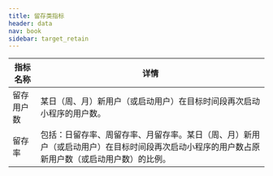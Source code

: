 ```yaml
---
title: 留存类指标
header: data
nav: book
sidebar: target_retain
---
```


|指标名称|详情|
|--|--|
|留存用户数|	某日（周、月）新用户（或启动用户）在目标时间段再次启动小程序的用户数。|
|留存率|	包括：日留存率、周留存率、月留存率。某日（周、月）新用户（或启动用户）在目标时间段再次启动小程序的用户数占原新用户数（或启动用户数）的比例。|

